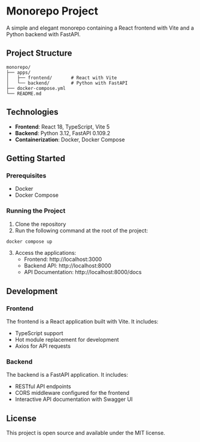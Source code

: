 # Monorepo Project

A simple and elegant monorepo containing a React frontend with Vite and a Python backend with FastAPI.

## Project Structure

```
monorepo/
├── apps/
│   ├── frontend/       # React with Vite
│   └── backend/        # Python with FastAPI
├── docker-compose.yml
└── README.md
```

## Technologies

- **Frontend**: React 18, TypeScript, Vite 5
- **Backend**: Python 3.12, FastAPI 0.109.2
- **Containerization**: Docker, Docker Compose

## Getting Started

### Prerequisites

- Docker
- Docker Compose

### Running the Project

1. Clone the repository
2. Run the following command at the root of the project:

```bash
docker compose up
```

3. Access the applications:
   - Frontend: http://localhost:3000
   - Backend API: http://localhost:8000
   - API Documentation: http://localhost:8000/docs

## Development

### Frontend

The frontend is a React application built with Vite. It includes:

- TypeScript support
- Hot module replacement for development
- Axios for API requests

### Backend

The backend is a FastAPI application. It includes:

- RESTful API endpoints
- CORS middleware configured for the frontend
- Interactive API documentation with Swagger UI

## License

This project is open source and available under the MIT license.
